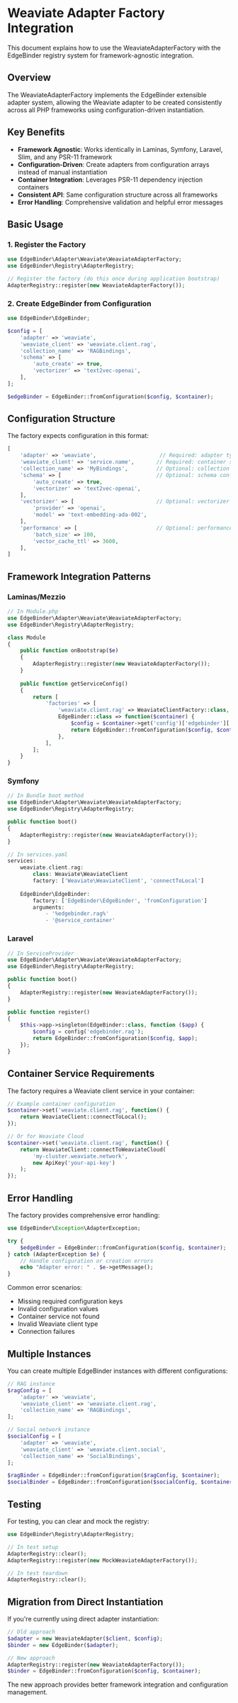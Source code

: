 # Weaviate Adapter Factory Integration

This document explains how to use the WeaviateAdapterFactory with the EdgeBinder registry system for framework-agnostic integration.

## Overview

The WeaviateAdapterFactory implements the EdgeBinder extensible adapter system, allowing the Weaviate adapter to be created consistently across all PHP frameworks using configuration-driven instantiation.

## Key Benefits

- **Framework Agnostic**: Works identically in Laminas, Symfony, Laravel, Slim, and any PSR-11 framework
- **Configuration-Driven**: Create adapters from configuration arrays instead of manual instantiation
- **Container Integration**: Leverages PSR-11 dependency injection containers
- **Consistent API**: Same configuration structure across all frameworks
- **Error Handling**: Comprehensive validation and helpful error messages

## Basic Usage

### 1. Register the Factory

```php
use EdgeBinder\Adapter\Weaviate\WeaviateAdapterFactory;
use EdgeBinder\Registry\AdapterRegistry;

// Register the factory (do this once during application bootstrap)
AdapterRegistry::register(new WeaviateAdapterFactory());
```

### 2. Create EdgeBinder from Configuration

```php
use EdgeBinder\EdgeBinder;

$config = [
    'adapter' => 'weaviate',
    'weaviate_client' => 'weaviate.client.rag',
    'collection_name' => 'RAGBindings',
    'schema' => [
        'auto_create' => true,
        'vectorizer' => 'text2vec-openai',
    ],
];

$edgeBinder = EdgeBinder::fromConfiguration($config, $container);
```

## Configuration Structure

The factory expects configuration in this format:

```php
[
    'adapter' => 'weaviate',                    // Required: adapter type
    'weaviate_client' => 'service.name',       // Required: container service name
    'collection_name' => 'MyBindings',         // Optional: collection name
    'schema' => [                              // Optional: schema configuration
        'auto_create' => true,
        'vectorizer' => 'text2vec-openai',
    ],
    'vectorizer' => [                          // Optional: vectorizer configuration
        'provider' => 'openai',
        'model' => 'text-embedding-ada-002',
    ],
    'performance' => [                         // Optional: performance tuning
        'batch_size' => 100,
        'vector_cache_ttl' => 3600,
    ],
]
```

## Framework Integration Patterns

### Laminas/Mezzio

```php
// In Module.php
use EdgeBinder\Adapter\Weaviate\WeaviateAdapterFactory;
use EdgeBinder\Registry\AdapterRegistry;

class Module
{
    public function onBootstrap($e)
    {
        AdapterRegistry::register(new WeaviateAdapterFactory());
    }
    
    public function getServiceConfig()
    {
        return [
            'factories' => [
                'weaviate.client.rag' => WeaviateClientFactory::class,
                EdgeBinder::class => function($container) {
                    $config = $container->get('config')['edgebinder']['rag'];
                    return EdgeBinder::fromConfiguration($config, $container);
                },
            ],
        ];
    }
}
```

### Symfony

```php
// In Bundle boot method
use EdgeBinder\Adapter\Weaviate\WeaviateAdapterFactory;
use EdgeBinder\Registry\AdapterRegistry;

public function boot()
{
    AdapterRegistry::register(new WeaviateAdapterFactory());
}

// In services.yaml
services:
    weaviate.client.rag:
        class: Weaviate\WeaviateClient
        factory: ['Weaviate\WeaviateClient', 'connectToLocal']
        
    EdgeBinder\EdgeBinder:
        factory: ['EdgeBinder\EdgeBinder', 'fromConfiguration']
        arguments:
            - '%edgebinder.rag%'
            - '@service_container'
```

### Laravel

```php
// In ServiceProvider
use EdgeBinder\Adapter\Weaviate\WeaviateAdapterFactory;
use EdgeBinder\Registry\AdapterRegistry;

public function boot()
{
    AdapterRegistry::register(new WeaviateAdapterFactory());
}

public function register()
{
    $this->app->singleton(EdgeBinder::class, function ($app) {
        $config = config('edgebinder.rag');
        return EdgeBinder::fromConfiguration($config, $app);
    });
}
```

## Container Service Requirements

The factory requires a Weaviate client service in your container:

```php
// Example container configuration
$container->set('weaviate.client.rag', function() {
    return WeaviateClient::connectToLocal();
});

// Or for Weaviate Cloud
$container->set('weaviate.client.rag', function() {
    return WeaviateClient::connectToWeaviateCloud(
        'my-cluster.weaviate.network',
        new ApiKey('your-api-key')
    );
});
```

## Error Handling

The factory provides comprehensive error handling:

```php
use EdgeBinder\Exception\AdapterException;

try {
    $edgeBinder = EdgeBinder::fromConfiguration($config, $container);
} catch (AdapterException $e) {
    // Handle configuration or creation errors
    echo "Adapter error: " . $e->getMessage();
}
```

Common error scenarios:
- Missing required configuration keys
- Invalid configuration values
- Container service not found
- Invalid Weaviate client type
- Connection failures

## Multiple Instances

You can create multiple EdgeBinder instances with different configurations:

```php
// RAG instance
$ragConfig = [
    'adapter' => 'weaviate',
    'weaviate_client' => 'weaviate.client.rag',
    'collection_name' => 'RAGBindings',
];

// Social network instance
$socialConfig = [
    'adapter' => 'weaviate',
    'weaviate_client' => 'weaviate.client.social',
    'collection_name' => 'SocialBindings',
];

$ragBinder = EdgeBinder::fromConfiguration($ragConfig, $container);
$socialBinder = EdgeBinder::fromConfiguration($socialConfig, $container);
```

## Testing

For testing, you can clear and mock the registry:

```php
use EdgeBinder\Registry\AdapterRegistry;

// In test setup
AdapterRegistry::clear();
AdapterRegistry::register(new MockWeaviateAdapterFactory());

// In test teardown
AdapterRegistry::clear();
```

## Migration from Direct Instantiation

If you're currently using direct adapter instantiation:

```php
// Old approach
$adapter = new WeaviateAdapter($client, $config);
$binder = new EdgeBinder($adapter);

// New approach
AdapterRegistry::register(new WeaviateAdapterFactory());
$binder = EdgeBinder::fromConfiguration($config, $container);
```

The new approach provides better framework integration and configuration management.

